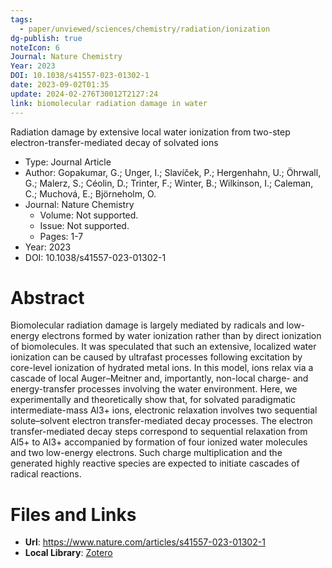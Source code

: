```yaml
---
tags:
  - paper/unviewed/sciences/chemistry/radiation/ionization
dg-publish: true
noteIcon: 6
Journal: Nature Chemistry
Year: 2023
DOI: 10.1038/s41557-023-01302-1
date: 2023-09-02T01:35
update: 2024-02-276T30012T2127:24
link: biomolecular radiation damage in water
---
```


Radiation damage by extensive local water ionization from two-step electron-transfer-mediated decay of solvated ions

- Type: Journal Article
- Author: Gopakumar, G.; Unger, I.; Slavíček, P.; Hergenhahn, U.; Öhrwall, G.; Malerz, S.; Céolin, D.; Trinter, F.; Winter, B.; Wilkinson, I.; Caleman, C.; Muchová, E.; Björneholm, O.
- Journal: Nature Chemistry
    - Volume: Not supported.
    - Issue: Not supported.
    - Pages: 1-7
- Year: 2023
- DOI: 10.1038/s41557-023-01302-1

# Abstract
Biomolecular radiation damage is largely mediated by radicals and low-energy electrons formed by water ionization rather than by direct ionization of biomolecules. It was speculated that such an extensive, localized water ionization can be caused by ultrafast processes following excitation by core-level ionization of hydrated metal ions. In this model, ions relax via a cascade of local Auger–Meitner and, importantly, non-local charge- and energy-transfer processes involving the water environment. Here, we experimentally and theoretically show that, for solvated paradigmatic intermediate-mass Al3+ ions, electronic relaxation involves two sequential solute–solvent electron transfer-mediated decay processes. The electron transfer-mediated decay steps correspond to sequential relaxation from Al5+ to Al3+ accompanied by formation of four ionized water molecules and two low-energy electrons. Such charge multiplication and the generated highly reactive species are expected to initiate cascades of radical reactions.

# Files and Links
- **Url**: https://www.nature.com/articles/s41557-023-01302-1
- **Local Library**: [Zotero](zotero://select/library/items/6K2L2PT5)